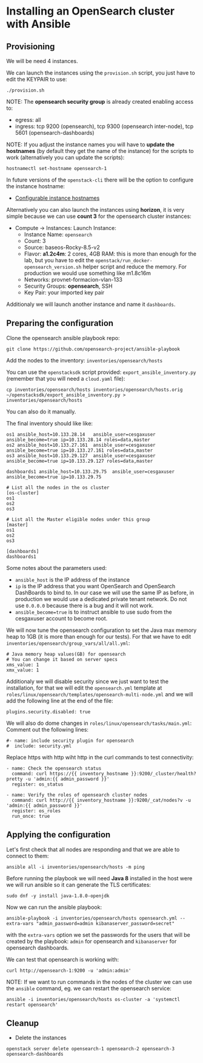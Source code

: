 # Installing an OpenSearch cluster with Ansible

## Provisioning
We will be need 4 instances.

We can launch the instances using the `provision.sh` script, you just have to edit the KEYPAIR to use:
```
./provision.sh
```

NOTE: The **opensearch security group** is already created enabling access to:
- egress: all
- ingress: tcp 9200 (opensearch), tcp 9300 (opensearch inter-node), tcp 5601 (opensearch-dashboards)

NOTE: If you adjust the instance names you will have to **update the hostnames** (by default they get the name of the instance) for the scripts to work (alternatively you can update the scripts):
```
hostnamectl set-hostname opensearch-1
```

In future versions of the `openstack-cli` there will be the option to configure the instance hostname:
- [Configurable instance hostnames](https://specs.openstack.org/openstack/nova-specs/specs/xena/implemented/configurable-instance-hostnames.html)

Alternatively you can also launch the instances using **horizon**, it is very simple because we can use **count 3** for the opensearch cluster instances:
- Compute -> Instances: Launch Instance:
  - Instance Name: `opensearch`
  - Count: 3
  - Source: baseos-Rocky-8.5-v2
  - Flavor: **a1.2c4m**: 2 cores, 4GB RAM: this is more than enough for the lab, but you have to edit the `openstack/run_docker-opensearch_version.sh` helper script and reduce the memory. For production we would use something like m1.8c16m
  - Networks: provnet-formacion-vlan-133
  - Security Groups: **opensearch**, SSH
  - Key Pair: your imported key pair

Additionaly we will launch another instance and name it `dashboards`.

## Preparing the configuration
Clone the opensearch ansible playbook repo:
```
git clone https://github.com/opensearch-project/ansible-playbook
```

Add the nodes to the inventory: `inventories/opensearch/hosts`

You can use the `openstacksdk` script provided: `export_ansible_inventory.py` (remember that you will need a `cloud.yaml` file):
```
cp inventories/opensearch/hosts inventories/opensearch/hosts.orig
~/openstacksdk/export_ansible_inventory.py > inventories/opensearch/hosts
```

You can also do it manually.

The final inventory should like like:
```
os1 ansible_host=10.133.28.14   ansible_user=cesgaxuser ansible_become=true ip=10.133.28.14 roles=data,master
os2 ansible_host=10.133.27.161  ansible_user=cesgaxuser ansible_become=true ip=10.133.27.161 roles=data,master
os3 ansible_host=10.133.29.127  ansible_user=cesgaxuser ansible_become=true ip=10.133.29.127 roles=data,master

dashboards1 ansible_host=10.133.29.75  ansible_user=cesgaxuser ansible_become=true ip=10.133.29.75

# List all the nodes in the os cluster
[os-cluster]
os1
os2
os3

# List all the Master eligible nodes under this group
[master]
os1
os2
os3

[dashboards]
dashboards1
```

Some notes about the parameters used:
- `ansible_host` is the IP address of the instance
- `ip` is the IP address that you want OpenSearch and OpenSearch DashBoards to bind to. In our case we will use the same IP as before, in production we would use a dedicated private tenant network. Do not use `0.0.0.0` because there is a bug and it will not work.
- `ansible_become=true` is to instruct ansible to use sudo from the cesgaxuser account to become root. 

We will now tune the opensearch configuration to set the Java max memory heap to 1GB (it is more than enough for our tests). For that we have to edit `inventories/opensearch/group_vars/all/all.yml`:
```
# Java memory heap values(GB) for opensearch
# You can change it based on server specs
xms_value: 1
xmx_value: 1
```

Additionaly we will disable security since we just want to test the installation, for that we will edit the `opensearch.yml` template at `roles/linux/opensearch/templates/opensearch-multi-node.yml` and we will add the following line at the end of the file:
```
plugins.security.disabled: true
```

We will also do dome changes in `roles/linux/opensearch/tasks/main.yml`:
Comment out the following lines:
```
#- name: include security plugin for opensearch
#  include: security.yml
```

Replace https with http wiht http in the curl commands to test connectivity:
```
- name: Check the opensearch status
  command: curl https://{{ inventory_hostname }}:9200/_cluster/health?pretty -u 'admin:{{ admin_password }}'
  register: os_status

- name: Verify the roles of opensearch cluster nodes
  command: curl http://{{ inventory_hostname }}:9200/_cat/nodes?v -u 'admin:{{ admin_password }}'
  register: os_roles
  run_once: true
```


## Applying the configuration
Let's first check that all nodes are responding and that we are able to connect to them:
```
ansible all -i inventories/opensearch/hosts -m ping
```

Before running the playbook we will need **Java 8** installed in the host were we will run ansible so it can generate the TLS certificates:
```
sudo dnf -y install java-1.8.0-openjdk
```

Now we can run the ansible playbook:
```
ansible-playbook -i inventories/opensearch/hosts opensearch.yml --extra-vars "admin_password=admin kibanaserver_password=secret"
```
with the `extra-vars` option we set the passwords for the users that will be created by the playbook: `admin` for opensearch and `kibanaserver` for opensearch dashboards.

We can test that opensearch is working with:
```
curl http://opensearch-1:9200 -u 'admin:admin'
```

NOTE: If we want to run commands in the nodes of the cluster we can use the `ansible` command, eg. we can restart the opensearch service:
```
ansible -i inventories/opensearch/hosts os-cluster -a 'systemctl restart opensearch'
```

## Cleanup
- Delete the instances
```
openstack server delete opensearch-1 opensearch-2 opensearch-3 opensearch-dashboards
```

